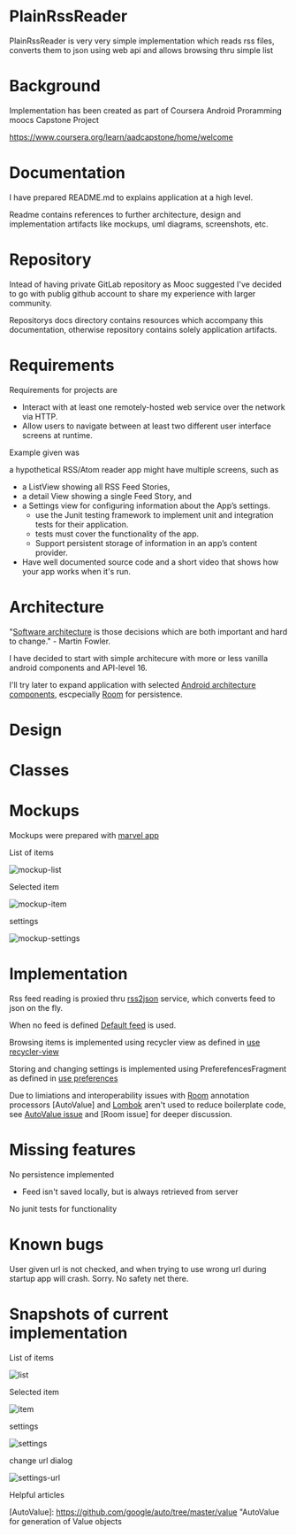 # PlainRssReader

PlainRssReader is very very simple implementation which reads rss files, 
converts them to json using web api and allows browsing thru simple list

# Background

Implementation has been created as part of Coursera Android Proramming moocs Capstone Project

https://www.coursera.org/learn/aadcapstone/home/welcome

# Documentation

I have prepared README.md to explains application at a high level. 

Readme contains references to further architecture, design and implementation artifacts like mockups, uml diagrams, screenshots, etc.

# Repository

Intead of having private GitLab repository as Mooc suggested I've decided to go with publig github account to share my experience with larger community.

Repositorys docs directory contains resources which accompany this documentation, otherwise repository contains solely application artifacts.

# Requirements 

Requirements for projects are 

- Interact with at least one remotely-hosted web service over the network via HTTP.
- Allow users to navigate between at least two different user interface screens at runtime.

Example given was 

a hypothetical RSS/Atom reader app might have multiple screens, such as

* a ListView showing all RSS Feed Stories,
* a detail View showing a single Feed Story, and
* a Settings view for configuring information about the App’s settings.
  - use the Junit testing framework to implement unit and integration tests for their application.
  - tests must cover the functionality of the app. 
  - Support persistent storage of information in an app’s content provider.
* Have well documented source code and a short video that shows how your app works when it's run.

# Architecture 

"[Software architecture] is those decisions which are both important and hard to change." - Martin Fowler.

I have decided to start with simple architecure with more or less vanilla android components and API-level 16.

I'll try later to expand application with selected [Android architecture components], escpecially [Room] for persistence.

# Design

# Classes

# Mockups

Mockups were prepared with [marvel app]

List of items

![mockup-list]

Selected item

![mockup-item]

settings

![mockup-settings]


# Implementation

Rss feed reading is proxied thru [rss2json] service, which converts feed to json on the fly.

When no feed is defined [Default feed] is used.

Browsing items is implemented using recycler view as defined in [use recycler-view]

Storing and changing settings is implemented using PreferefencesFragment as defined in [use preferences]

Due to limiations and interoperability issues with [Room] annotation processors [AutoValue] and [Lombok] aren't used to reduce boilerplate code, see [AutoValue issue] and [Room issue] for deeper discussion.

# Missing features

No persistence implemented
- Feed isn't saved locally, but is always retrieved from server

No junit tests for functionality

# Known bugs

User given url is not checked, and when trying to use wrong url during startup app will crash. Sorry. No safety net there.

# Snapshots of current implementation

List of items

![list]

Selected item

![item]

settings

![settings]

change url dialog

![settings-url]

Helpful articles

[use recycler-view]: https://willowtreeapps.com/ideas/android-fundamentals-working-with-the-recyclerview-adapter-and-viewholder-pattern/ "how to use recycler view, adapter and holder"

[use preferences]: http://www.cs.dartmouth.edu/~campbell/cs65/lecture12/lecture12.html "how to use preferences fragment"

[Default feed]: http://rss.nytimes.com/services/xml/rss/nyt/Science.xml "Ny Times science feed"

[rss2json]: https://rss2json.com "rss xml to json converter"

[marvel app]: https://marvelapp.com/ "Mockups for iOs, Android, Web, etc."

[Software architecture]: https://kylecordes.com/2015/fowler-software-architecture

[Android architecture components]: https://developer.android.com/topic/libraries/architecture/index.html "Android architecure components by Google"

[Room]: https://developer.android.com/topic/libraries/architecture/room.html "Room persistence library"

[AutoValue]: https://github.com/google/auto/tree/master/value "AutoValue for generation of Value objects

[AutoValue issue]: https://developer.android.com/topic/libraries/architecture/room.html "AutoValue Room integration blocker"

[Lombok]: https://projectlombok.org/features/Data "Lombok data annotation"

[Lombok issue]: https://github.com/googlesamples/android-architecture-components/issues/120 "Lombok Room integration blocker"

[list]: https://github.com/nikkijuk/PlainRssReader/blob/master/docs/news-list.png "List of feeds"
[item]: https://github.com/nikkijuk/PlainRssReader/blob/master/docs/news-item.png "Feed item"
[settings]: https://github.com/nikkijuk/PlainRssReader/blob/master/docs/settings.png "Settings"
[settings-url]: https://github.com/nikkijuk/PlainRssReader/blob/master/docs/settings-url.png "Set feed url"

[mockup-list]: https://github.com/nikkijuk/PlainRssReader/blob/master/docs/marvel-mockup-list.png "Mockup: List of feeds"
[mockup-item]: https://github.com/nikkijuk/PlainRssReader/blob/master/docs/marvel-mockup-item.png "Mockup: Feed item"
[mockup-settings]: https://github.com/nikkijuk/PlainRssReader/blob/master/docs/marvel-mockup-settings.png "Mockup: Settings"
